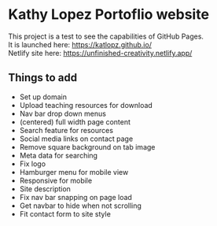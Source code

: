 # Kathy Lopez Portoflio website

This project is a test to see the capabilities of GitHub Pages.  
It is launched here: https://katlopz.github.io/  
Netlify site here: https://unfinished-creativity.netlify.app/

## Things to add

- Set up domain
- Upload teaching resources for download
- Nav bar drop down menus
- (centered) full width page content
- Search feature for resources
- Social media links on contact page
- Remove square background on tab image
- Meta data for searching
- Fix logo
- Hamburger menu for mobile view
- Responsive for mobile
- Site description
- Fix nav bar snapping on page load
- Get navbar to hide when not scrolling
- Fit contact form to site style
